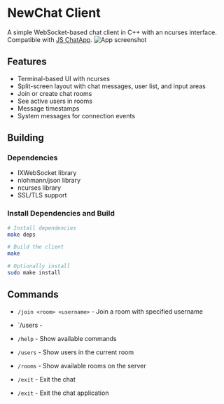 # NewChat Client

A simple WebSocket-based chat client in C++ with an ncurses interface. Compatible with [JS ChatApp](https://github.com/NasiadkaMaciej/ChatApp).
![App screenshot](https://nasiadka.pl/projects/CPPChat/chat.jpg)

## Features
- Terminal-based UI with ncurses
- Split-screen layout with chat messages, user list, and input areas
- Join or create chat rooms
- See active users in rooms
- Message timestamps
- System messages for connection events

## Building

### Dependencies
- IXWebSocket library
- nlohmann/json library
- ncurses library
- SSL/TLS support

### Install Dependencies and Build
```bash
# Install dependencies
make deps

# Build the client
make

# Optionally install
sudo make install
```

## Commands
- `/join <room> <username>` - Join a room with specified username
- `/users - 
- `/help` - Show available commands
- `/users` - Show users in the current room
- `/rooms` - Show available rooms on the server
- `/exit` - Exit the chat

- `/exit` - Exit the chat application